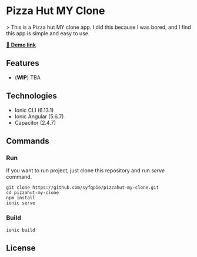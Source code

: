 # Pizza Hut MY Clone
&gt; This is a Pizza hut MY clone app. I did this because I was bored, and I find this app is simple and easy to use.

[🚀 **Demo link**](https://demo.com)

<!-- ![Alt text](misc/screenshot.PNG?raw=true "Screenshot") -->

## Features
- (**WIP**) TBA

## Technologies
- Ionic CLI (6.13.1)
- Ionic Angular (5.6.7)
- Capacitor (2.4.7)

## Commands
### Run
If you want to run project, just clone this repository and run *serve* command.
```
git clone https://github.com/syfqpie/pizzahut-my-clone.git
cd pizzahut-my-clone
npm install
ionic serve
```

### Build
```
ionic build
```

## License


  
